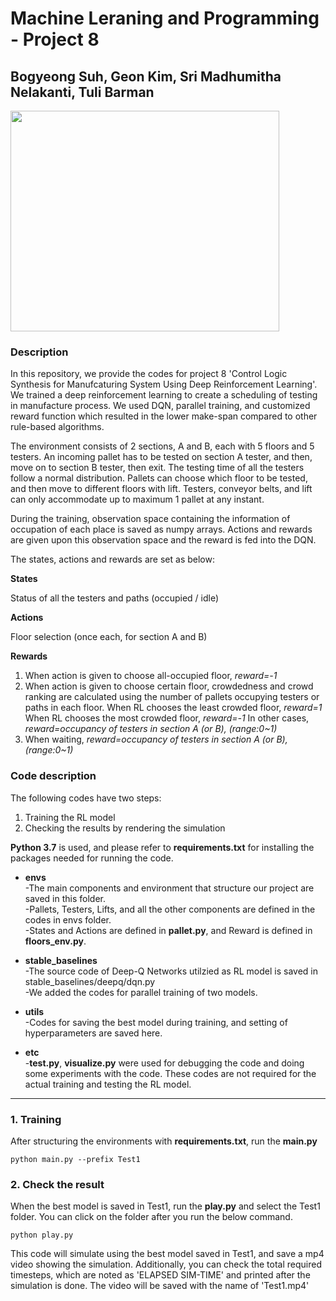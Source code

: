 # Machine Leraning and Programming - Project 8
## Bogyeong Suh, Geon Kim, Sri Madhumitha Nelakanti, Tuli Barman

<img src="https://user-images.githubusercontent.com/73596975/174717850-938bf0c6-c254-432c-97f8-259a4099a2b0.png" width=430 height=353)>

### Description
In this repository, we provide the codes for project 8 'Control Logic Synthesis for Manufcaturing System Using Deep Reinforcement Learning'. We trained a deep reinforcement learning to create a scheduling of testing in manufacture process. We used DQN, parallel training, and customized reward function which resulted in the lower make-span compared to other rule-based algorithms.

The environment consists of 2 sections, A and B, each with 5 floors and 5 testers. An incoming pallet has to be tested on section A tester, and then, move on to section B tester, then exit. The testing time of all the testers follow a normal distribution. Pallets can choose which floor to be tested, and then move to different floors with lift. Testers, conveyor belts, and lift can only accommodate up to maximum 1 pallet at any instant. 

During the training, observation space containing the information of occupation of each place is saved as numpy arrays. Actions and rewards are given upon this observation space and the reward is fed into the DQN. 

The states, actions and rewards are set as below:

**States**

Status of all the testers and paths (occupied / idle)

**Actions**

Floor selection (once each, for section A and B)

**Rewards**

1) When action is given to choose all-occupied floor, _reward=-1_
2) When action is given to choose certain floor, crowdedness and crowd ranking are calculated using the number of pallets occupying testers or paths in each floor.
When RL chooses the least crowded floor, _reward=1_
When RL chooses the most crowded floor, _reward=-1_
In other cases, _reward=occupancy of testers in section A (or B), (range:0~1)_
3) When waiting, _reward=occupancy of testers in section A (or B), (range:0~1)_




### Code description
The following codes have two steps:
1. Training the RL model
2. Checking the results by rendering the simulation

**Python 3.7** is used, and please refer to **requirements.txt** for installing the packages needed for running the code. 

- **envs** \
-The main components and environment that structure our project are saved in this folder. \
-Pallets, Testers, Lifts, and all the other components are defined in the codes in envs folder. \
-States and Actions are defined in **pallet.py**, and Reward is defined in **floors_env.py**.

- **stable_baselines** \
-The source code of Deep-Q Networks utilzied as RL model is saved in stable_baselines/deepq/dqn.py\
-We added the codes for parallel training of two models.

- **utils** \
-Codes for saving the best model during training, and setting of hyperparameters are saved here. 

- **etc** \
-**test.py**, **visualize.py** were used for debugging the code and doing some experiments with the code.
These codes are not required for the actual training and testing the RL model.

---
### 1. Training
After structuring the environments with **requirements.txt**, run the **main.py**
```
python main.py --prefix Test1 
```

### 2. Check the result
When the best model is saved in Test1, run the **play.py** and select the Test1 folder. 
You can click on the folder after you run the below command. 
```
python play.py
```
This code will simulate using the best model saved in Test1, and save a mp4 video showing the simulation. 
Additionally, you can check the total required timesteps, which are noted as 'ELAPSED SIM-TIME' and printed after the simulation is done.
The video will be saved with the name of 'Test1.mp4'

